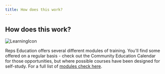 ```yaml
---
title: How does this work?
---
```


## How does this work?

![LearningIcon]({{site.baseurl}}/img/learn-icon.svg "Learning")


Reps Education offers several different modules of training.  You'll find some offered on a regular basis - check out the Community Education Calendar for those opportunities, but where possible courses have been designed for self-study.  For a full list of <a href="">modules check here</a>.





